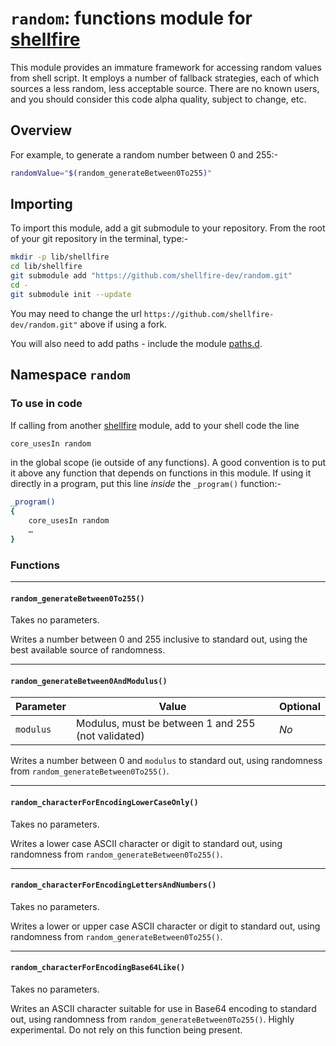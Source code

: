 # `random`: functions module for [shellfire]

This module provides an immature framework for accessing random values from shell script. It employs a number of fallback strategies, each of which sources a less random, less acceptable source. There are no known users, and you should consider this code alpha quality, subject to change, etc.

## Overview

For example, to generate a random number between 0 and 255:-

```bash
randomValue="$(random_generateBetween0To255)"
```

## Importing

To import this module, add a git submodule to your repository. From the root of your git repository in the terminal, type:-
```bash
mkdir -p lib/shellfire
cd lib/shellfire
git submodule add "https://github.com/shellfire-dev/random.git"
cd -
git submodule init --update
```

You may need to change the url `https://github.com/shellfire-dev/random.git"` above if using a fork.

You will also need to add paths - include the module [paths.d].


## Namespace `random`

### To use in code

If calling from another [shellfire] module, add to your shell code the line
```bash
core_usesIn random
```
in the global scope (ie outside of any functions). A good convention is to put it above any function that depends on functions in this module. If using it directly in a program, put this line _inside_ the `_program()` function:-

```bash
_program()
{
	core_usesIn random
	…
}
```

### Functions

***
#### `random_generateBetween0To255()`
Takes no parameters.

Writes a number between 0 and 255 inclusive to standard out, using the best available source of randomness.

***
#### `random_generateBetween0AndModulus()`
|Parameter|Value|Optional|
|---------|-----|--------|
|`modulus`|Modulus, must be between 1 and 255 (not validated)|_No_|

Writes a number between 0 and `modulus` to standard out, using randomness from `random_generateBetween0To255()`.

***
#### `random_characterForEncodingLowerCaseOnly()`
Takes no parameters.

Writes a lower case ASCII character or digit to standard out, using randomness from `random_generateBetween0To255()`.

***
#### `random_characterForEncodingLettersAndNumbers()`
Takes no parameters.

Writes a lower or upper case ASCII character or digit to standard out, using randomness from `random_generateBetween0To255()`.

***
#### `random_characterForEncodingBase64Like()`
Takes no parameters.

Writes an ASCII character suitable for use in Base64 encoding to standard out, using randomness from `random_generateBetween0To255()`. Highly experimental. Do not rely on this function being present.






[swaddle]: https://github.com/raphaelcohn/swaddle "Swaddle homepage"
[shellfire]: https://github.com/shellfire-dev "shellfire homepage"
[core]: https://github.com/shellfire-dev/core "shellfire core module homepage"
[paths.d]: https://github.com/shellfire-dev/paths.d "paths.d shellfire module homepage"
